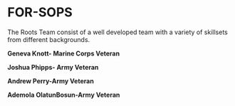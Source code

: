 # FOR-SOPS

The Roots Team consist of a well developed team with a variety of skillsets from different backgrounds. 

**Geneva Knott- Marine Corps Veteran**

**Joshua Phipps- Army Veteran**

**Andrew Perry-Army Veteran**

**Ademola OlatunBosun-Army Veteran**
